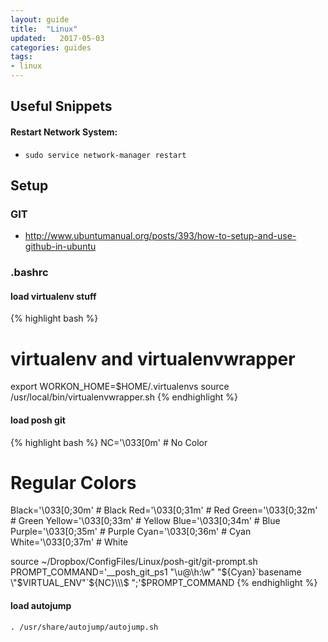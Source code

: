 ```yaml
---
layout: guide
title:  "Linux"
updated:   2017-05-03
categories: guides
tags:
- linux
---
```


## Useful Snippets

#### Restart Network System:
* `sudo service network-manager restart`

## Setup

### GIT
* http://www.ubuntumanual.org/posts/393/how-to-setup-and-use-github-in-ubuntu

### .bashrc

#### load virtualenv stuff

{% highlight bash %}
# virtualenv and virtualenvwrapper
export WORKON_HOME=$HOME/.virtualenvs
source /usr/local/bin/virtualenvwrapper.sh
{% endhighlight %}

#### load posh git
{% highlight bash %}
NC='\033[0m' # No Color

# Regular Colors
Black='\033[0;30m'        # Black
Red='\033[0;31m'          # Red
Green='\033[0;32m'        # Green
Yellow='\033[0;33m'       # Yellow
Blue='\033[0;34m'         # Blue
Purple='\033[0;35m'       # Purple
Cyan='\033[0;36m'         # Cyan
White='\033[0;37m'        # White

source ~/Dropbox/ConfigFiles/Linux/posh-git/git-prompt.sh
PROMPT_COMMAND='__posh_git_ps1 "\u@\h:\w" "${Cyan}`basename \"$VIRTUAL_ENV\"`${NC}\\\$ ";'$PROMPT_COMMAND
{% endhighlight %}

#### load autojump
`. /usr/share/autojump/autojump.sh`
